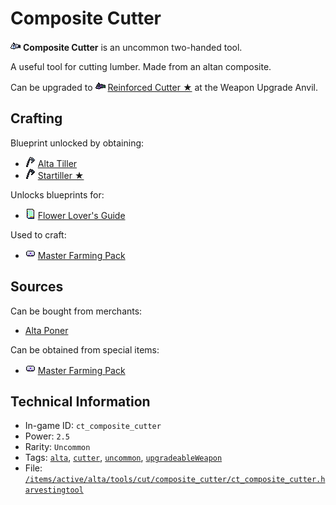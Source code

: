 # Composite Cutter

<img src="https://raw.githubusercontent.com/Ceterai/Enternia/main/items/active/alta/tools/cut/composite_cutter/icon.png" alt="Composite Cutter icon" loading="lazy" height=16px width="auto" /> **Composite Cutter** is an uncommon two-handed tool.

A useful tool for cutting lumber. Made from an altan composite.

Can be upgraded to <img src="https://raw.githubusercontent.com/Ceterai/Enternia/main/items/active/alta/tools/cut/composite_cutter/icon_upg.png" alt="Reinforced Cutter ★ icon" loading="lazy" height=16px width="auto" /> [Reinforced Cutter ★](https://ceterai.github.io/MyEnternia/Wiki/ReinforcedCutter) at the Weapon Upgrade Anvil.

## Crafting

Blueprint unlocked by obtaining:

- <img src="https://raw.githubusercontent.com/Ceterai/Enternia/main/items/active/alta/tools/till/tiller/icon.png" alt="Alta Tiller icon" loading="lazy" height=16px width="auto" /> [Alta Tiller](https://ceterai.github.io/MyEnternia/Wiki/AltaTiller)
- <img src="https://raw.githubusercontent.com/Ceterai/Enternia/main/items/active/alta/tools/till/tiller/icon_upg.png" alt="Startiller ★ icon" loading="lazy" height=16px width="auto" /> [Startiller ★](https://ceterai.github.io/MyEnternia/Wiki/Startiller)

Unlocks blueprints for:

- <img src="https://raw.githubusercontent.com/Ceterai/Enternia/main/codex/alta/ebook/gyera.png" alt="Flower Lover's Guide icon" loading="lazy" height=16px width="auto" /> [Flower Lover's Guide](https://ceterai.github.io/MyEnternia/Wiki/FlowerLover'sGuide)

Used to craft:

- <img src="https://raw.githubusercontent.com/Ceterai/Enternia/main/items/active/alta/packs/master/farming.png" alt="Master Farming Pack icon" loading="lazy" height=16px width="auto" /> [Master Farming Pack](https://ceterai.github.io/MyEnternia/Wiki/MasterFarmingPack)

## Sources

Can be bought from merchants:

- [Alta Poner](https://ceterai.github.io/MyEnternia/Wiki/AltaPoner)

Can be obtained from special items:

- <img src="https://raw.githubusercontent.com/Ceterai/Enternia/main/items/active/alta/packs/master/farming.png" alt="Master Farming Pack icon" loading="lazy" height=16px width="auto" /> [Master Farming Pack](https://ceterai.github.io/MyEnternia/Wiki/MasterFarmingPack)

## Technical Information

- In-game ID: `ct_composite_cutter`
- Power: `2.5`
- Rarity: `Uncommon`
- Tags: [`alta`](https://ceterai.github.io/MyEnternia/Wiki/Tags/Alta), [`cutter`](https://ceterai.github.io/MyEnternia/Wiki/Tags/Cutter), [`uncommon`](https://ceterai.github.io/MyEnternia/Wiki/Tags/Uncommon), [`upgradeableWeapon`](https://ceterai.github.io/MyEnternia/Wiki/Tags/UpgradeableWeapon)
- File: [`/items/active/alta/tools/cut/composite_cutter/ct_composite_cutter.harvestingtool`](https://github.com/Ceterai/Enternia/blob/main/items/active/alta/tools/cut/composite_cutter/ct_composite_cutter.harvestingtool)
